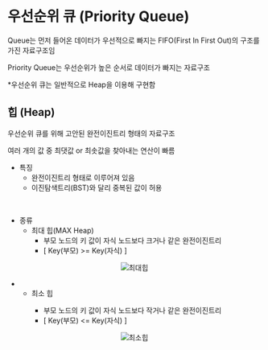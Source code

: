 # 우선순위 큐 (Priority Queue)
Queue는 먼저 들어온 데이터가 우선적으로 빠지는 FIFO(First In First Out)의 구조를 가진 자료구조임

Priority Queue는 우선순위가 높은 순서로 데이터가 빠지는 자료구조

*우선순위 큐는 일반적으로 Heap을 이용해 구현함

## 힙 (Heap)
우선순위 큐를 위해 고안된 완전이진트리 형태의 자료구조

여러 개의 값 중 최댓값 or 최솟값을 찾아내는 연산이 빠름

- 특징
  + 완전이진트리 형태로 이루어져 있음
  + 이진탐색트리(BST)와 달리 중복된 값이 허용

<br>

- 종류
  + 최대 힙(MAX Heap)
    * 부모 노드의 키 값이 자식 노드보다 크거나 같은 완전이진트리
    * [ Key(부모) >= Key(자식) ]
 
<div align = "center">
  
  ![최대힙](https://user-images.githubusercontent.com/71704350/152285160-f3d75fe0-45ab-4535-9002-1b4516cbc2a1.png)
  
</div>

- 
  + 최소 힙<MIN Heap>
    * 부모 노드의 키 값이 자식 노드보다 작거나 같은 완전이진트리
    * [ Key(부모) <= Key(자식) ]
                         
<div align = "center">
  
  ![최소힙](https://user-images.githubusercontent.com/71704350/152285299-ff37cceb-11d0-4e8c-b7cc-f0bc1493b698.png)
  
</div>
